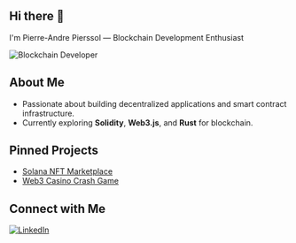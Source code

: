 ## Hi there 👋
I'm Pierre-Andre Pierssol — Blockchain Development Enthusiast

![Blockchain Developer](https://img.shields.io/badge/Blockchain-Developer‑|‑DApp|Solidity|Web3-blue?style=for-the-badge&logo=ethereum&logoColor=white)

## About Me
- Passionate about building decentralized applications and smart contract infrastructure.
- Currently exploring **Solidity**, **Web3.js**, and **Rust** for blockchain.

## Pinned Projects
- [Solana NFT Marketplace](https://github.com/PierreAndre8099/Solana-NFT-Marketplace-by-CandyMachine)
- [Web3 Casino Crash Game](https://github.com/PierreAndre8099/Web3-Casino-Crash-Game)
<!-- - [Your DApp UI](link) — Description -->


## Connect with Me
[![LinkedIn](https://img.shields.io/badge/-LinkedIn-0e76a8?style=for-the-badge&logo=LinkedIn&logoColor=white)](https://www.linkedin.com/in/pierre-andre-172a9a34)  
